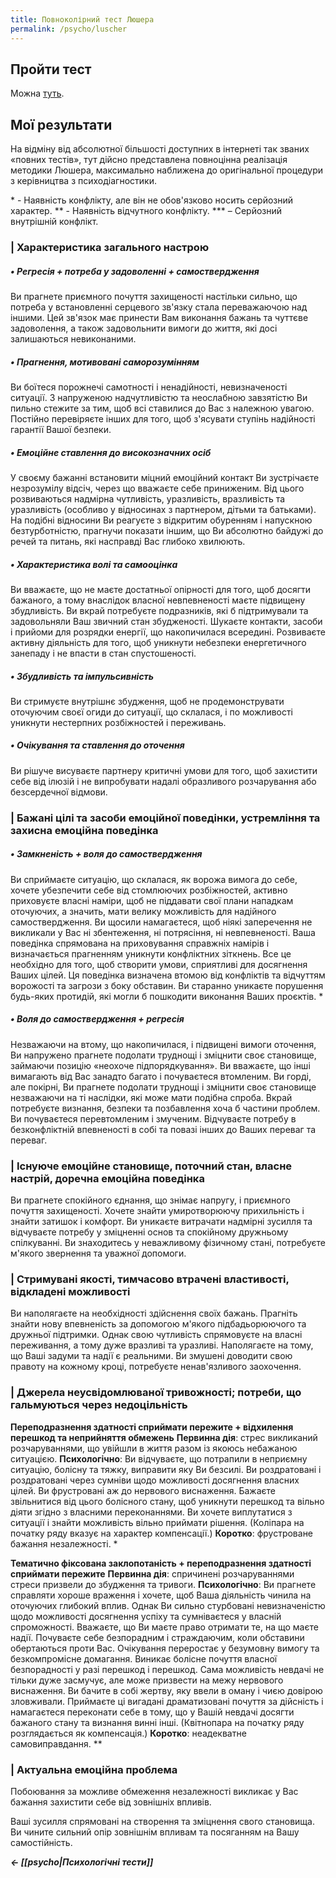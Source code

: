 ```yaml
---
title: Повноколірний тест Люшера
permalink: /psycho/luscher
---
```


## Пройти тест
Можна [туть](https://psytests.org/luscher/fullcolor.html).

## Мої результати

На відміну від абсолютної більшості доступних в інтернеті так званих «повних тестів», тут дійсно представлена повноцінна реалізація методики Люшера, максимально наближена до оригінальної процедури з керівництва з психодіагностики.

\* - Наявність конфлікту, але він не обов'язково носить серйозний характер.
\*\* - Наявність відчутного конфлікту.
\*\*\* – Серйозний внутрішній конфлікт.

### | Характеристика загального настрою
##### • Регресія + потреба у задоволенні + самоствердження
Ви прагнете приємного почуття захищеності настільки сильно, що потреба у встановленні серцевого зв'язку стала переважаючою над іншими. Цей зв'язок має принести Вам виконання бажань та чуттєве задоволення, а також задовольнити вимоги до життя, які досі залишаються невиконаними.

##### • Прагнення, мотивовані саморозумінням
Ви боїтеся порожнечі самотності і ненадійності, невизначеності ситуації. З напруженою надчутливістю та неослабною завзятістю Ви пильно стежите за тим, щоб всі ставилися до Вас з належною увагою. Постійно перевіряєте інших для того, щоб з'ясувати ступінь надійності гарантії Вашої безпеки.

##### • Емоційне ставлення до високозначних осіб
У своєму бажанні встановити міцний емоційний контакт Ви зустрічаєте незрозумілу відсіч, через що вважаєте себе приниженим. Від цього розвиваються надмірна чутливість, уразливість, вразливість та уразливість (особливо у відносинах з партнером, дітьми та батьками). На подібні відносини Ви реагуєте з відкритим обуренням і напускною безтурботністю, прагнучи показати іншим, що Ви абсолютно байдужі до речей та питань, які насправді Вас глибоко хвилюють.

##### • Характеристика волі та самооцінка
Ви вважаєте, що не маєте достатньої опірності для того, щоб досягти бажаного, а тому внаслідок власної невпевненості маєте підвищену збудливість. Ви вкрай потребуєте подразників, які б підтримували та задовольняли Ваш звичний стан збудженості. Шукаєте контакти, засоби і прийоми для розрядки енергії, що накопичилася всередині. Розвиваєте активну діяльність для того, щоб уникнути небезпеки енергетичного занепаду і не впасти в стан спустошеності.

##### • Збудливість та імпульсивність
Ви стримуєте внутрішнє збудження, щоб не продемонструвати оточуючим своєї огиди до ситуації, що склалася, і по можливості уникнути нестерпних розбіжностей і переживань.

##### • Очікування та ставлення до оточення
Ви рішуче висуваєте партнеру критичні умови для того, щоб захистити себе від ілюзій і не випробувати надалі образливого розчарування або безсердечної відмови.

### | Бажані цілі та засоби емоційної поведінки, устремління та захисна емоційна поведінка

##### • Замкненість + воля до самоствердження
Ви сприймаєте ситуацію, що склалася, як ворожа вимога до себе, хочете убезпечити себе від стомлюючих розбіжностей, активно приховуєте власні наміри, щоб не піддавати свої плани нападкам оточуючих, а значить, мати велику можливість для надійного самоствердження. Ви щосили намагаєтеся, щоб ніякі заперечення не викликали у Вас ні збентеження, ні потрясіння, ні невпевненості. Ваша поведінка спрямована на приховування справжніх намірів і визначається прагненням уникнути конфліктних зіткнень. Все це необхідно для того, щоб створити умови, сприятливі для досягнення Ваших цілей. Ця поведінка визначена втомою від конфліктів та відчуттям ворожості та загрози з боку обставин. Ви старанно уникаєте порушення будь-яких протидій, які могли б пошкодити виконання Ваших проєктів. *

##### • Воля до самоствердження + регресія
Незважаючи на втому, що накопичилася, і підвищені вимоги оточення, Ви напружено прагнете подолати труднощі і зміцнити своє становище, займаючи позицію «неохоче підпорядкування». Ви вважаєте, що інші вимагають від Вас занадто багато і почуваєтеся втомленим. Ви горді, але покірні, Ви прагнете подолати труднощі і зміцнити своє становище незважаючи на ті наслідки, які може мати подібна спроба. Вкрай потребуєте визнання, безпеки та позбавлення хоча б частини проблем. Ви почуваєтеся перевтомленим і змученим. Відчуваєте потребу в безконфліктній впевненості в собі та повазі інших до Ваших переваг та переваг.

### | Існуюче емоційне становище, поточний стан, власне настрій, доречна емоційна поведінка

Ви прагнете спокійного єднання, що знімає напругу, і приємного почуття захищеності. Хочете знайти умиротворюючу прихильність і знайти затишок і комфорт. Ви уникаєте витрачати надмірні зусилля та відчуваєте потребу у зміцненні основ та спокійному дружньому спілкуванні. Ви знаходитесь у неважливому фізичному стані, потребуєте м'якого звернення та уважної допомоги.

### | Стримувані якості, тимчасово втрачені властивості, відкладені можливості

Ви наполягаєте на необхідності здійснення своїх бажань. Прагніть знайти нову впевненість за допомогою м'якого підбадьорюючого та дружньої підтримки. Однак свою чутливість спрямовуєте на власні переживання, а тому дуже вразливі та уразливі. Наполягаєте на тому, що Ваші задуми та надії є реальними. Ви змушені доводити свою правоту на кожному кроці, потребуєте ненав'язливого заохочення.

### | Джерела неусвідомлюваної тривожності; потреби, що гальмуються через недоцільність

**Переподразнення здатності сприймати пережите + відхилення перешкод та неприйняття обмежень**
**Первинна дія**: стрес викликаний розчаруваннями, що увійшли в життя разом із якоюсь небажаною ситуацією.
**Психологічно**: Ви відчуваєте, що потрапили в неприємну ситуацію, болісну та тяжку, виправити яку Ви безсилі. Ви роздратовані і роздратовані через сумніви щодо можливості досягнення власних цілей. Ви фрустровані аж до нервового виснаження. Бажаєте звільнитися від цього болісного стану, щоб уникнути перешкод та вільно діяти згідно з власними переконаннями. Ви хочете виплутатися з ситуації і знайти можливість вільно приймати рішення. (Коліпара на початку ряду вказує на характер компенсації.)
**Коротко**: фрустроване бажання незалежності. *

**Тематично фіксована заклопотаність + переподразнення здатності сприймати пережите**
**Первинна дія**: спричинені розчаруваннями стреси призвели до збудження та тривоги.
**Психологічно**: Ви прагнете справляти хороше враження і хочете, щоб Ваша діяльність чинила на оточуючих глибокий вплив. Однак Ви сильно стурбовані невизначеністю щодо можливості досягнення успіху та сумніваєтеся у власній спроможності. Вважаєте, що Ви маєте право отримати те, на що маєте надії. Почуваєте себе безпорадним і страждаючим, коли обставини обертаються проти Вас. Очікування переростає у безумовну вимогу та безкомпромісне домагання. Виникає болісне почуття власної безпорадності у разі перешкод і перешкод. Сама можливість невдачі не тільки дуже засмучує, але може призвести на межу нервового виснаження. Ви бачите в собі жертву, яку ввели в оману і чиєю довірою зловживали. Приймаєте ці вигадані драматизовані почуття за дійсність і намагаєтеся переконати себе в тому, що у Вашій невдачі досягти бажаного стану та визнання винні інші. (Квітнопара на початку ряду розглядається як компенсація.)
**Коротко**: неадекватне самовиправдання. **

### | Актуальна емоційна проблема
Побоювання за можливе обмеження незалежності викликає у Вас бажання захистити себе від зовнішніх впливів.

Ваші зусилля спрямовані на створення та зміцнення свого становища. Ви чините сильний опір зовнішнім впливам та посяганням на Вашу самостійність.

***← [[psycho|Психологічні тести]]***
